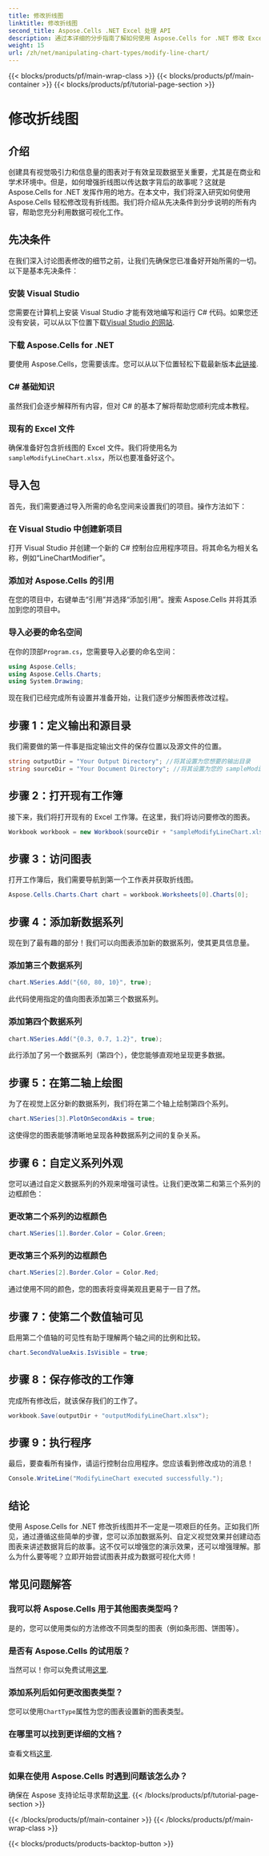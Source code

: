 ```yaml
---
title: 修改折线图
linktitle: 修改折线图
second_title: Aspose.Cells .NET Excel 处理 API
description: 通过本详细的分步指南了解如何使用 Aspose.Cells for .NET 修改 Excel 中的折线图。
weight: 15
url: /zh/net/manipulating-chart-types/modify-line-chart/
---
```


{{< blocks/products/pf/main-wrap-class >}}
{{< blocks/products/pf/main-container >}}
{{< blocks/products/pf/tutorial-page-section >}}

# 修改折线图

## 介绍

创建具有视觉吸引力和信息量的图表对于有效呈现数据至关重要，尤其是在商业和学术环境中。但是，如何增强折线图以传达数字背后的故事呢？这就是 Aspose.Cells for .NET 发挥作用的地方。在本文中，我们将深入研究如何使用 Aspose.Cells 轻松修改现有折线图。我们将介绍从先决条件到分步说明的所有内容，帮助您充分利用数据可视化工作。 

## 先决条件 

在我们深入讨论图表修改的细节之前，让我们先确保您已准备好开始所需的一切。以下是基本先决条件：

### 安装 Visual Studio
您需要在计算机上安装 Visual Studio 才能有效地编写和运行 C# 代码。如果您还没有安装，可以从以下位置下载[Visual Studio 的网站](https://visualstudio.microsoft.com/).

### 下载 Aspose.Cells for .NET
要使用 Aspose.Cells，您需要该库。您可以从以下位置轻松下载最新版本[此链接](https://releases.aspose.com/cells/net/).

### C# 基础知识
虽然我们会逐步解释所有内容，但对 C# 的基本了解将帮助您顺利完成本教程。

### 现有的 Excel 文件
确保准备好包含折线图的 Excel 文件。我们将使用名为`sampleModifyLineChart.xlsx`，所以也要准备好这个。 

## 导入包

首先，我们需要通过导入所需的命名空间来设置我们的项目。操作方法如下：

### 在 Visual Studio 中创建新项目
打开 Visual Studio 并创建一个新的 C# 控制台应用程序项目。将其命名为相关名称，例如“LineChartModifier”。

### 添加对 Aspose.Cells 的引用
在您的项目中，右键单击“引用”并选择“添加引用”。搜索 Aspose.Cells 并将其添加到您的项目中。

### 导入必要的命名空间
在你的顶部`Program.cs`，您需要导入必要的命名空间：

```csharp
using Aspose.Cells;
using Aspose.Cells.Charts;
using System.Drawing;
```

现在我们已经完成所有设置并准备开始，让我们逐步分解图表修改过程。

## 步骤 1：定义输出和源目录

我们需要做的第一件事是指定输出文件的保存位置以及源文件的位置。 

```csharp
string outputDir = "Your Output Directory"; //将其设置为您想要的输出目录
string sourceDir = "Your Document Directory"; //将其设置为您的 sampleModifyLineChart.xlsx 所在的位置
```

## 步骤 2：打开现有工作簿

接下来，我们将打开现有的 Excel 工作簿。在这里，我们将访问要修改的图表。

```csharp
Workbook workbook = new Workbook(sourceDir + "sampleModifyLineChart.xlsx");
```

## 步骤 3：访问图表

打开工作簿后，我们需要导航到第一个工作表并获取折线图。

```csharp
Aspose.Cells.Charts.Chart chart = workbook.Worksheets[0].Charts[0];
```

## 步骤 4：添加新数据系列

现在到了最有趣的部分！我们可以向图表添加新的数据系列，使其更具信息量。

### 添加第三个数据系列
```csharp
chart.NSeries.Add("{60, 80, 10}", true);
```
此代码使用指定的值向图表添加第三个数据系列。

### 添加第四个数据系列
```csharp
chart.NSeries.Add("{0.3, 0.7, 1.2}", true);
```
此行添加了另一个数据系列（第四个），使您能够直观地呈现更多数据。

## 步骤 5：在第二轴上绘图

为了在视觉上区分新的数据系列，我们将在第二个轴上绘制第四个系列。

```csharp
chart.NSeries[3].PlotOnSecondAxis = true;
```
这使得您的图表能够清晰地呈现各种数据系列之间的复杂关系。

## 步骤 6：自定义系列外观

您可以通过自定义数据系列的外观来增强可读性。让我们更改第二和第三个系列的边框颜色：

### 更改第二个系列的边框颜色
```csharp
chart.NSeries[1].Border.Color = Color.Green;
```

### 更改第三个系列的边框颜色
```csharp
chart.NSeries[2].Border.Color = Color.Red;
```

通过使用不同的颜色，您的图表将变得美观且更易于一目了然。 

## 步骤 7：使第二个数值轴可见

启用第二个值轴的可见性有助于理解两个轴之间的比例和比较。

```csharp
chart.SecondValueAxis.IsVisible = true;
```

## 步骤 8：保存修改的工作簿

完成所有修改后，就该保存我们的工作了。 

```csharp
workbook.Save(outputDir + "outputModifyLineChart.xlsx");
```

## 步骤 9：执行程序

最后，要查看所有操作，请运行控制台应用程序。您应该看到修改成功的消息！

```csharp
Console.WriteLine("ModifyLineChart executed successfully.");
```

## 结论 

使用 Aspose.Cells for .NET 修改折线图并不一定是一项艰巨的任务。正如我们所见，通过遵循这些简单的步骤，您可以添加数据系列、自定义视觉效果并创建动态图表来讲述数据背后的故事。这不仅可以增强您的演示效果，还可以增强理解。那么为什么要等呢？立即开始尝试图表并成为数据可视化大师！

## 常见问题解答

### 我可以将 Aspose.Cells 用于其他图表类型吗？
是的，您可以使用类似的方法修改不同类型的图表（例如条形图、饼图等）。

### 是否有 Aspose.Cells 的试用版？
当然可以！你可以免费试用[这里](https://releases.aspose.com/).

### 添加系列后如何更改图表类型？
您可以使用`ChartType`属性为您的图表设置新的图表类型。

### 在哪里可以找到更详细的文档？
查看文档[这里](https://reference.aspose.com/cells/net/).

### 如果在使用 Aspose.Cells 时遇到问题该怎么办？
确保在 Aspose 支持论坛寻求帮助[这里](https://forum.aspose.com/c/cells/9).
{{< /blocks/products/pf/tutorial-page-section >}}

{{< /blocks/products/pf/main-container >}}
{{< /blocks/products/pf/main-wrap-class >}}

{{< blocks/products/products-backtop-button >}}
